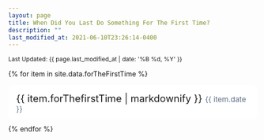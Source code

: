 ```yaml
---
layout: page
title: When Did You Last Do Something For The First Time?
description: ""
last_modified_at: 2021-06-10T23:26:14-0400
---
```


<span style="font-size: 12px;">Last Updated: {{ page.last_modified_at | date: '%B %d, %Y' }}</span>

{% for item in site.data.forTheFirstTime %}
<div class="card-note" id="{{ item.date | url_encode }}">
  {{ item.forThefirstTime | markdownify }}
  <time>{{ item.date }}</time>
</div>
{% endfor %}

<style>
.card-note {
  padding: 16px 16px 12px 16px;
  background-color: #ffffff;
  border-width: 1px;
  border-color: rgb(196, 207, 214);
  border-radius: 12px;
  font-size: 20px;
  margin-bottom: 10px;
  overflow: hidden;
}

.card-note p {
  margin: 0;
  padding: 0;
}

.card-note time {
  color: rgb(91, 112, 131);
  font-size: 15px;
}

.card-note pre {
  overflow: scroll;
}

</style>
